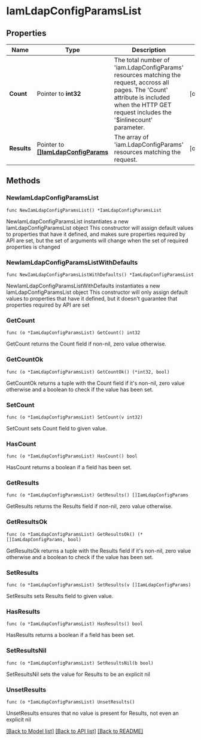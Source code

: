 # IamLdapConfigParamsList

## Properties

Name | Type | Description | Notes
------------ | ------------- | ------------- | -------------
**Count** | Pointer to **int32** | The total number of &#39;iam.LdapConfigParams&#39; resources matching the request, accross all pages. The &#39;Count&#39; attribute is included when the HTTP GET request includes the &#39;$inlinecount&#39; parameter. | [optional] 
**Results** | Pointer to [**[]IamLdapConfigParams**](IamLdapConfigParams.md) | The array of &#39;iam.LdapConfigParams&#39; resources matching the request. | [optional] 

## Methods

### NewIamLdapConfigParamsList

`func NewIamLdapConfigParamsList() *IamLdapConfigParamsList`

NewIamLdapConfigParamsList instantiates a new IamLdapConfigParamsList object
This constructor will assign default values to properties that have it defined,
and makes sure properties required by API are set, but the set of arguments
will change when the set of required properties is changed

### NewIamLdapConfigParamsListWithDefaults

`func NewIamLdapConfigParamsListWithDefaults() *IamLdapConfigParamsList`

NewIamLdapConfigParamsListWithDefaults instantiates a new IamLdapConfigParamsList object
This constructor will only assign default values to properties that have it defined,
but it doesn't guarantee that properties required by API are set

### GetCount

`func (o *IamLdapConfigParamsList) GetCount() int32`

GetCount returns the Count field if non-nil, zero value otherwise.

### GetCountOk

`func (o *IamLdapConfigParamsList) GetCountOk() (*int32, bool)`

GetCountOk returns a tuple with the Count field if it's non-nil, zero value otherwise
and a boolean to check if the value has been set.

### SetCount

`func (o *IamLdapConfigParamsList) SetCount(v int32)`

SetCount sets Count field to given value.

### HasCount

`func (o *IamLdapConfigParamsList) HasCount() bool`

HasCount returns a boolean if a field has been set.

### GetResults

`func (o *IamLdapConfigParamsList) GetResults() []IamLdapConfigParams`

GetResults returns the Results field if non-nil, zero value otherwise.

### GetResultsOk

`func (o *IamLdapConfigParamsList) GetResultsOk() (*[]IamLdapConfigParams, bool)`

GetResultsOk returns a tuple with the Results field if it's non-nil, zero value otherwise
and a boolean to check if the value has been set.

### SetResults

`func (o *IamLdapConfigParamsList) SetResults(v []IamLdapConfigParams)`

SetResults sets Results field to given value.

### HasResults

`func (o *IamLdapConfigParamsList) HasResults() bool`

HasResults returns a boolean if a field has been set.

### SetResultsNil

`func (o *IamLdapConfigParamsList) SetResultsNil(b bool)`

 SetResultsNil sets the value for Results to be an explicit nil

### UnsetResults
`func (o *IamLdapConfigParamsList) UnsetResults()`

UnsetResults ensures that no value is present for Results, not even an explicit nil

[[Back to Model list]](../README.md#documentation-for-models) [[Back to API list]](../README.md#documentation-for-api-endpoints) [[Back to README]](../README.md)


